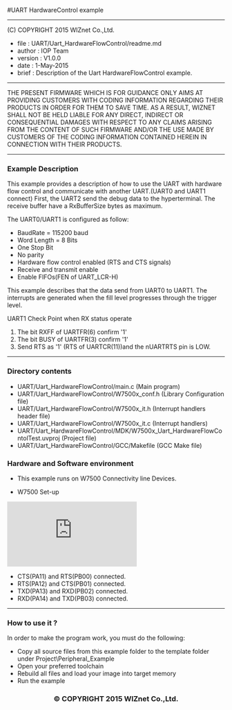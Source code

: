 #UART HardwareControl example
******************************************************************************
(C) COPYRIGHT 2015 WIZnet Co.,Ltd.

  * file    : UART/Uart_HardwareFlowControl/readme.md 
  * author  : IOP Team
  * version : V1.0.0
  * date    : 1-May-2015
  * brief   : Description of the Uart HardwareFlowControl example.

******************************************************************************

THE PRESENT FIRMWARE WHICH IS FOR GUIDANCE ONLY AIMS AT PROVIDING CUSTOMERS WITH CODING INFORMATION REGARDING THEIR PRODUCTS IN ORDER FOR THEM TO SAVE TIME. AS A RESULT, WIZNET SHALL NOT BE HELD LIABLE FOR ANY DIRECT, INDIRECT OR CONSEQUENTIAL DAMAGES WITH RESPECT TO ANY CLAIMS ARISING FROM THE CONTENT OF SUCH FIRMWARE AND/OR THE USE MADE BY CUSTOMERS OF THE CODING INFORMATION CONTAINED HEREIN IN CONNECTION WITH THEIR PRODUCTS.

******************************************************************************

### Example Description

This example provides a description of how to use the UART with hardware flow
control and communicate with another UART.(UART0 and UART1 connect)
First, the UART2 send the debug data to the hyperterminal.
The receive buffer have a RxBufferSize bytes as maximum.

The UART0/UART1 is configured as follow:
  - BaudRate = 115200 baud  
  - Word Length = 8 Bits
  - One Stop Bit
  - No parity
  - Hardware flow control enabled (RTS and CTS signals)
  - Receive and transmit enable
  - Enable FIFOs(FEN of UART_LCR-H)

This example describes that the data send from UART0 to UART1.
The interrupts are generated when the fill level progresses through the
trigger level.

UART1 Check Point when RX status operate
  1. The bit RXFF of UARTFR(6) confirm '1'
  2. The bit BUSY of UARTFR(3) confirm '1'
  3. Send RTS as '1' (RTS of UARTCR(11))and the nUARTRTS pin is LOW.

________________________________________
### Directory contents

  - UART/Uart_HardwareFlowControl/main.c                                            (Main program)
  - UART/Uart_HardwareFlowControl/W7500x_conf.h                                     (Library Configuration file)
  - UART/Uart_HardwareFlowControl/W7500x_it.h                                       (Interrupt handlers header file)
  - UART/Uart_HardwareFlowControl/W7500x_it.c                                       (Interrupt handlers)
  - UART/Uart_HardwareFlowControl/MDK/W7500x_Uart_HardwareFlowContolTest.uvproj     (Project file)
  - UART/Uart_HardwareFlowControl/GCC/Makefile                      				(GCC Make file)


### Hardware and Software environment 

  - This example runs on W7500 Connectivity line Devices.
  
  -  W7500 Set-up

![](http://wizwiki.net/wiki/lib/exe/fetch.php?media=products:w7500:peripherals:flowcontrol.png)
  
   - CTS(PA11) and RTS(PB00) connected.
   - RTS(PA12) and CTS(PB01) connected.
   - TXD(PA13) and RXD(PB02) connected.
   - RXD(PA14) and TXD(PB03) connected.
  
 
______________________________________________________________________________

### How to use it ? 
In order to make the program work, you must do the following:
 - Copy all source files from this example folder to the template folder under
   Project\Peripheral_Example
 - Open your preferred toolchain 
 - Rebuild all files and load your image into target memory
 - Run the example 

<h3><center>&copy; COPYRIGHT 2015 WIZnet Co.,Ltd.</center></h3>
